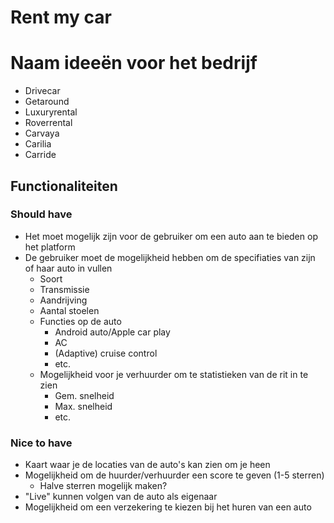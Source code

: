 # Rent my car

# Naam ideeën voor het bedrijf

-   Drivecar
-   Getaround
-   Luxuryrental
-   Roverrental
-   Carvaya
-   Carilia
-   Carride

## Functionaliteiten

### Should have

-   Het moet mogelijk zijn voor de gebruiker om een auto aan te bieden op het platform
-   De gebruiker moet de mogelijkheid hebben om de specifiaties van zijn of haar auto in vullen
    -   Soort
    -   Transmissie
    -   Aandrijving
    -   Aantal stoelen
    -   Functies op de auto
        -   Android auto/Apple car play
        -   AC
        -   (Adaptive) cruise control
        -   etc.
    -   Mogelijkheid voor je verhuurder om te statistieken van de rit in te zien
        -   Gem. snelheid
        -   Max. snelheid
        -   etc.

### Nice to have

-   Kaart waar je de locaties van de auto's kan zien om je heen
-   Mogelijkheid om de huurder/verhuurder een score te geven (1-5 sterren)
    -   Halve sterren mogelijk maken?
-   "Live" kunnen volgen van de auto als eigenaar
-   Mogelijkheid om een verzekering te kiezen bij het huren van een auto
